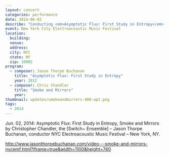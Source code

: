 ```yaml
---
layout: concert
categories: performance
date: 2014-06-02
describe: "Conducting <em>Asymptotic Flux: First Study in Entropy</em> and <em>Smoke and Mirrors</em> by Christopher Chandler. [Switch~ Ensemble]."
event: New York City Electroacoustic Music Festival
location:
  building:
  venue:
  address:
  city: NYC
  state: NY
  zip: 10002
program:
  - composer: Jason Thorpe Buchanan
    title: "Asymptotic Flux: First Study in Entropy"
    year: 2012
  - composer: Chris Chandler
    title: "Smoke and Mirrors"
    year:
thumbnail: updates/smokeandmirrors-400-opt.png
tags:
  - 2014
---
```


Jun. 02, 2014: Asymptotic Flux: First Study in Entropy, Smoke and Mirrors by Christopher Chandler, the [Switch~ Ensemble] – Jason Thorpe Buchanan, conductor NYC Electroacoustic Music Festival – New York, NY.

http://www.jasonthorpebuchanan.com/video---smoke-and-mirrors-nycemf.html?iframe=true&width=1100&height=740
